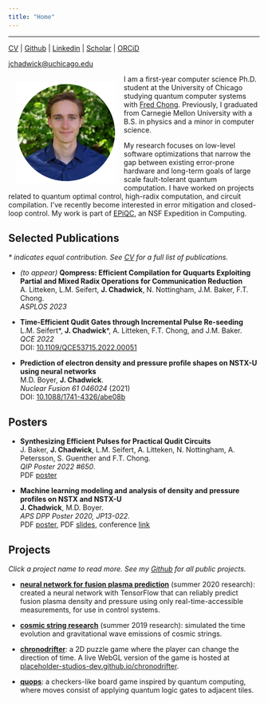 ```yaml
---
title: "Home"
---
```


---

[CV](/files/JasonChadwickCV.pdf) \| <a href="https://github.com/jasonchadwick" target="_blank" rel="noopener noreferrer">Github</a> \| <a href="https://linkedin.com/in/jasonchadwick" target="_blank" rel="noopener noreferrer">Linkedin</a> \| <a href="https://scholar.google.com/citations?user=kE5iFs0AAAAJ&hl=en" target="_blank" rel="noopener noreferrer">Scholar</a> \| <a href="https://orcid.org/0000-0002-7932-1418" target="_blank" rel="noopener noreferrer">ORCiD</a>

[jchadwick@uchicago.edu](mailto:jchadwick@uchicago.edu)

<div>
    <figure style="float: left; width: 40%; margin: 15px">
    <img src="files/portrait-circle-small.png">
    <figcaption style="text-align: center"></figcaption>
    </figure>
    <p>
    I am a first-year computer science Ph.D. student at the University of Chicago studying quantum computer systems with <a href="https://people.cs.uchicago.edu/~ftchong/" target="_blank" rel="noopener noreferrer">Fred Chong</a>. Previously, I graduated from Carnegie Mellon University with a B.S. in physics and a minor in computer science. 
    </p>
    <p>
    My research focuses on low-level software optimizations that narrow the gap between existing error-prone hardware and long-term goals of large scale fault-tolerant quantum computation. I have worked on projects related to quantum optimal control, high-radix computation, and circuit compilation. I've recently become interested in error mitigation and closed-loop control. My work is part of <a href="https://www.epiqc.cs.uchicago.edu/" target="_blank" rel="noopener noreferrer">EPiQC</a>, an NSF Expedition in Computing.
    </p>
</div>


## Selected Publications

*\* indicates equal contribution. See [CV](/files/JasonChadwickCV.pdf) for a full list of publications.*

- *(to appear)* **Qompress: Efficient Compilation for Ququarts Exploiting Partial and Mixed Radix Operations for Communication Reduction**
<br>A. Litteken, L.M. Seifert, **J. Chadwick**, N. Nottingham, J.M. Baker, F.T. Chong. 
<br>*ASPLOS 2023*

- **Time-Efficient Qudit Gates through Incremental Pulse Re-seeding**
<br>L.M. Seifert\*, **J. Chadwick**\*, A. Litteken, F.T. Chong, and J.M. Baker. 
<br>*QCE 2022*
<br>DOI: <a href="https://doi.org/10.1109/QCE53715.2022.00051" target="_blank" rel="noopener noreferrer">10.1109/QCE53715.2022.00051</a>

- **Prediction of electron density and pressure profile shapes on NSTX-U using neural networks**
<br>M.D. Boyer, **J. Chadwick**. 
<br>*Nuclear Fusion 61 046024* (2021)
<br>DOI: <a href="https://doi.org/10.1088/1741-4326/abe08b" target="_blank" rel="noopener noreferrer">10.1088/1741-4326/abe08b</a>

## Posters

- **Synthesizing Efficient Pulses for Practical Qudit Circuits**
<br>J. Baker, **J. Chadwick**, L.M. Seifert, A. Litteken, N. Nottingham, A. Petersson, S. Guenther and F.T. Chong. 
<br>*QIP Poster 2022 #650*.
<br>PDF [poster](/files/QIP-2022.pdf)

- **Machine learning modeling and analysis of density and pressure profiles on NSTX and NSTX-U**
<br>**J. Chadwick**, M.D. Boyer. 
<br>*APS DPP Poster 2020, JP13-022*.
<br>PDF [poster](/files/fusion-poster.pdf), PDF [slides](/files/fusion-slides.pdf), conference <a href="https://meetings.aps.org/Meeting/DPP20/Session/JP13.22" target="_blank" rel="noopener noreferrer">link</a>

## Projects

*Click a project name to read more. See my <a href="https://github.com/jasonchadwick" target="_blank" rel="noopener noreferrer">Github</a> for all public projects.*

- [**neural network for fusion plasma prediction**](/pages/fusion.md) (summer 2020 research): created a neural network with TensorFlow that can reliably predict fusion plasma density and pressure using only real-time-accessible measurements, for use in control systems.

- [**cosmic string research**](/pages/cosmic-strings.md) (summer 2019 research): simulated the time evolution and gravitational wave emissions of cosmic strings.

- [**chronodrifter**](/pages/chronodrifter.md): a 2D puzzle game where the player can change the direction of time. A live WebGL version of the game is hosted at <a href="https://placeholder-studios-dev.github.io/chronodrifter" target="_blank" rel="noopener noreferrer">placeholder-studios-dev.github.io/chronodrifter</a>.

- [**quops**](/pages/quops.md): a checkers-like board game inspired by quantum computing, where moves consist of applying quantum logic gates to adjacent tiles.

<div style="height:400px"></div>